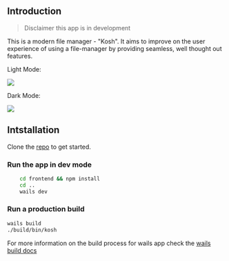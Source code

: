 ## Introduction

> Disclaimer this app is in development


This is a modern file manager - "Kosh". It aims to improve on the user experience of using a file-manager by providing seamless, well thought out features.

Light Mode:

![](https://ik.imagekit.io/hbqsxmwrz/app-screenshot-light.png?updatedAt=1720813763139)

Dark Mode:

![](https://ik.imagekit.io/hbqsxmwrz/app-screenshot-dark.png?updatedAt=1720813569744)
## Intstallation

Clone the [repo](https://github.com/Atechchatterjee/kosh) to get started.

### Run the app in dev mode

```bash
    cd frontend && npm install
    cd ..
    wails dev
```

### Run a production build

```bash
wails build
./build/bin/kosh
```

For more information on the build process for wails app check the [wails build docs](https://wails.io/docs/guides/manual-builds/)

